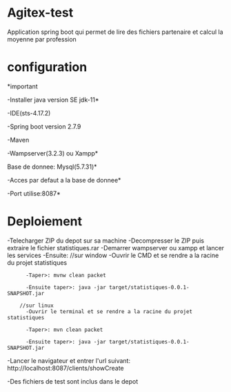 # Agitex-test
Application spring boot qui permet de lire des fichiers partenaire et calcul la moyenne par profession

# configuration
*important

-Installer java version SE jdk-11*

-IDE(sts-4.17.2)

-Spring boot version 2.7.9

-Maven

-Wampserver(3.2.3) ou Xampp*

Base de donnee: Mysql(5.7.31)*

-Acces par defaut a la base de donnee*

-Port utilise:8087*

# Deploiement
-Telecharger ZIP du depot sur sa machine
-Decompresser le ZIP puis extraire le fichier statistiques.rar
-Demarrer wampserver ou xampp et lancer les services
-Ensuite:
        //sur window
          -Ouvrir le CMD et se rendre a la racine du projet statistiques

          -Taper>: mvnw clean packet

          -Ensuite taper>: java -jar target/statistiques-0.0.1-SNAPSHOT.jar

        //sur linux
          -Ouvrir le terminal et se rendre a la racine du projet statistiques

          -Taper>: mvn clean packet

          -Ensuite taper>: java -jar target/statistiques-0.0.1-SNAPSHOT.jar

-Lancer le navigateur et entrer l'url suivant: http://localhost:8087/clients/showCreate

-Des fichiers de test sont inclus dans le depot